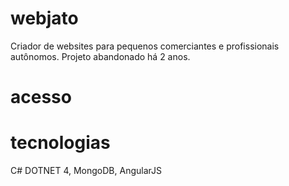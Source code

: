 # webjato
Criador de websites para pequenos comerciantes e profissionais autônomos. Projeto abandonado há 2 anos.

# acesso


# tecnologias
C# DOTNET 4, MongoDB, AngularJS
